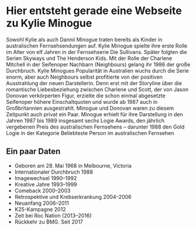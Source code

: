 # Hier entsteht gerade eine Webseite zu Kylie Minogue

Sowohl Kylie als auch Dannii Minogue traten bereits als Kinder in australischen Fernsehsendungen auf. 
Kylie Minogue spielte ihre erste Rolle im Alter von elf Jahren in der Fernsehserie Die Sullivans. 
Später folgten die Serien Skyways und The Henderson Kids. Mit der Rolle der Charlene Mitchell in der Seifenoper Nachbarn (Neighbours) gelang ihr 1986 der große Durchbruch. 
Kylie Minogues Popularität in Australien wuchs durch die Serie enorm, aber auch Neighbours selbst profitierte von der positiven Ausstrahlung der neuen Darstellerin. 
Denn erst mit der Storyline über die romantische Liebesbeziehung zwischen Charlene und Scott, der von Jason Donovan verkörperten Figur, erzielte die schon einmal 
abgesetzte Seifenoper höhere Einschaltquoten und wurde ab 1987 auch in Großbritannien ausgestrahlt. Minogue und Donovan waren zu diesem Zeitpunkt auch privat ein Paar.
Minogue erhielt für ihre Darstellung in den Jahren 1987 bis 1989 insgesamt sechs Logie Awards, den jährlich vergebenen Preis des 
australischen Fernsehens – darunter 1988 den Gold Logie in der Kategorie Beliebteste Person im australischen Fernsehen

## Ein paar Daten

* Geboren am 28. Mai 1968 in Melbourne, Victoria
* Internationaler Durchbruch 1988
* Imagewechsel 1990–1992
* Kreative Jahre 1993–1999
* Comeback 2000–2003
* Retrospektive und Krebserkrankung 2004–2006
* Neuanfang 2006–2011
* K25-Kampagne 2012
* Zeit bei Roc Nation (2013–2016)
* Rückkehr zu BMG. Seit 2017

